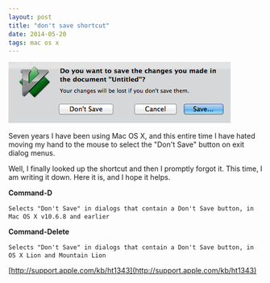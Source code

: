 ```yaml
---
layout: post
title: "don't save shortcut"
date: 2014-05-20
tags: mac os x
---
```


<img src="/img/dont-save-dialog.png" alt="dont save dialog"/>

Seven years I have been using Mac OS X, and this entire time I have hated moving my hand to the mouse to select the "Don't Save" button on exit dialog menus. 

Well, I finally looked up the shortcut and then I promptly forgot it. This time, I am writing it down. Here it is, and I hope it helps.

**Command-D**

```
Selects "Don't Save" in dialogs that contain a Don't Save button, in Mac OS X v10.6.8 and earlier
```

**Command-Delete**

```
Selects "Don't Save" in dialogs that contain a Don't Save button, in OS X Lion and Mountain Lion
```

[http://support.apple.com/kb/ht1343](http://support.apple.com/kb/ht1343)
